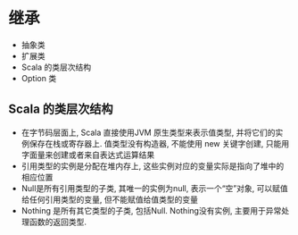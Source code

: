 # 继承

- 抽象类
- 扩展类
- Scala 的类层次结构
- Option 类

## Scala 的类层次结构

* 在字节码层面上, Scala 直接使用JVM 原生类型来表示值类型, 
并将它们的实例保存在栈或寄存器上. 值类型没有构造器, 不能使用 new 关键字创建, 
只能用字面量来创建或者来自表达式运算结果
* 引用类型的实例是分配在堆内存上, 这些实例对应的变量实际是指向了堆中的相应位置
* Null是所有引用类型的子类, 其唯一的实例为null, 表示一个“空”对象,
可以赋值给任何引用类型的变量, 但不能赋值给值类型的变量
* Nothing 是所有其它类型的子类, 包括Null.
Nothing没有实例, 主要用于异常处理函数的返回类型.
